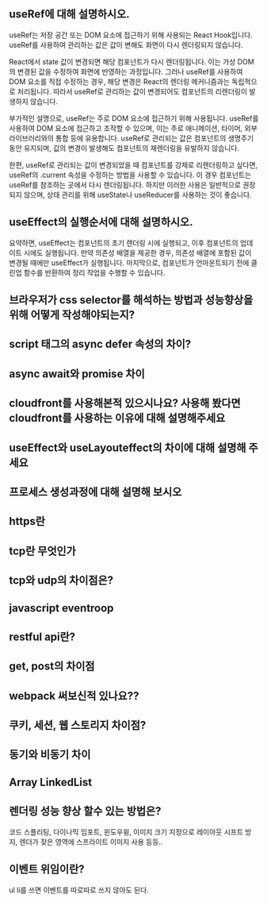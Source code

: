 ## useRef에 대해 설명하시오.

useRef는 저장 공간 또는 DOM 요소에 접근하기 위해 사용되는 React Hook입니다. useRef를 사용하여 관리하는 값은 값이 변해도 화면이 다시 렌더링되지 않습니다.

React에서 state 값이 변경되면 해당 컴포넌트가 다시 렌더링됩니다. 이는 가상 DOM의 변경된 값을 수정하여 화면에 반영하는 과정입니다. 그러나 useRef를 사용하여 DOM 요소를 직접 수정하는 경우, 해당 변경은 React의 렌더링 메커니즘과는 독립적으로 처리됩니다. 따라서 useRef로 관리하는 값이 변경되어도 컴포넌트의 리렌더링이 발생하지 않습니다.

부가적인 설명으로, useRef는 주로 DOM 요소에 접근하기 위해 사용됩니다. useRef를 사용하여 DOM 요소에 접근하고 조작할 수 있으며, 이는 주로 애니메이션, 타이머, 외부 라이브러리와의 통합 등에 유용합니다. useRef로 관리되는 값은 컴포넌트의 생명주기 동안 유지되며, 값의 변경이 발생해도 컴포넌트의 재렌더링을 유발하지 않습니다.

한편, useRef로 관리되는 값이 변경되었을 때 컴포넌트를 강제로 리렌더링하고 싶다면, useRef의 .current 속성을 수정하는 방법을 사용할 수 있습니다. 이 경우 컴포넌트는 useRef를 참조하는 곳에서 다시 렌더링됩니다. 하지만 이러한 사용은 일반적으로 권장되지 않으며, 상태 관리를 위해 useState나 useReducer를 사용하는 것이 좋습니다.

## useEffect의 실행순서에 대해 설명하시오.

요약하면, useEffect는 컴포넌트의 초기 렌더링 시에 실행되고, 이후 컴포넌트의 업데이트 시에도 실행됩니다. 만약 의존성 배열을 제공한 경우, 의존성 배열에 포함된 값이 변경될 때에만 useEffect가 실행됩니다. 마지막으로, 컴포넌트가 언마운트되기 전에 클린업 함수를 반환하여 정리 작업을 수행할 수 있습니다.

## 브라우저가 css selector를 해석하는 방법과 성능향상을 위해 어떻게 작성해야되는지?

## script 태그의 async defer 속성의 차이?

## async await와 promise 차이

## cloudfront를 사용해본적 있으시나요? 사용해 봤다면 cloudfront를 사용하는 이유에 대해 설명해주세요

## useEffect와 useLayouteffect의 차이에 대해 설명해 주세요

## 프로세스 생성과정에 대해 설명해 보시오

## https란

## tcp란 무엇인가

## tcp와 udp의 차이점은?

## javascript eventroop

## restful api란?

## get, post의 차이점

## webpack 써보신적 있나요??

## 쿠키, 세션, 웹 스토리지 차이점?

## 동기와 비동기 차이

## Array LinkedList

## 렌더링 성능 향상 할수 있는 방법은?

코드 스플리팅, 다이나믹 임포트, 윈도우윙, 이미지 크기 지정으로 레이아웃 시프트 방지,
렌더가 잦은 영역에 스프라이트 이미지 사용 등등..

## 이벤트 위임이란?

ul li를 쓰면 이벤트를 따로따로 쓰지 않아도 된다.
